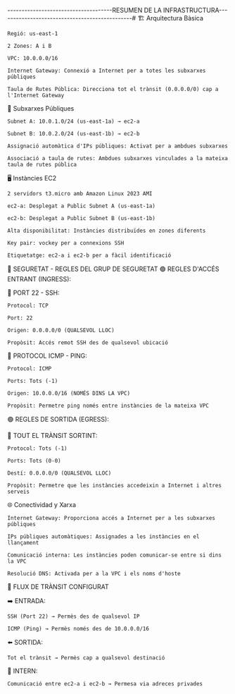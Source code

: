 -------------------------------------RESUMEN DE LA INFRASTRUCTURA-----------------------------------------------#
🏗️ Arquitectura Bàsica

    Regió: us-east-1

    2 Zones: A i B

    VPC: 10.0.0.0/16

    Internet Gateway: Connexió a Internet per a totes les subxarxes públiques

    Taula de Rutes Pública: Direcciona tot el trànsit (0.0.0.0/0) cap a l'Internet Gateway

📡 Subxarxes Públiques

    Subnet A: 10.0.1.0/24 (us-east-1a) → ec2-a

    Subnet B: 10.0.2.0/24 (us-east-1b) → ec2-b

    Assignació automàtica d'IPs públiques: Activat per a ambdues subxarxes

    Associació a taula de rutes: Ambdues subxarxes vinculades a la mateixa taula de rutes pública

🖥️ Instàncies EC2

    2 servidors t3.micro amb Amazon Linux 2023 AMI

    ec2-a: Desplegat a Public Subnet A (us-east-1a)

    ec2-b: Desplegat a Public Subnet B (us-east-1b)

    Alta disponibilitat: Instàncies distribuïdes en zones diferents

    Key pair: vockey per a connexions SSH

    Etiquetatge: ec2-a i ec2-b per a fàcil identificació

🔐 SEGURETAT - REGLES DEL GRUP DE SEGURETAT
🟢 REGLES D'ACCÉS ENTRANT (INGRESS):

📍 PORT 22 - SSH:

    Protocol: TCP

    Port: 22

    Origen: 0.0.0.0/0 (QUALSEVOL LLOC)

    Propòsit: Accés remot SSH des de qualsevol ubicació

📍 PROTOCOL ICMP - PING:

    Protocol: ICMP

    Ports: Tots (-1)

    Origen: 10.0.0.0/16 (NOMÉS DINS LA VPC)

    Propòsit: Permetre ping només entre instàncies de la mateixa VPC

🟢 REGLES DE SORTIDA (EGRESS):

📍 TOUT EL TRÀNSIT SORTINT:

    Protocol: Tots (-1)

    Ports: Tots (0-0)

    Destí: 0.0.0.0/0 (QUALSEVOL LLOC)

    Propòsit: Permetre que les instàncies accedeixin a Internet i altres serveis

🌐 Conectividad y Xarxa

    Internet Gateway: Proporciona accés a Internet per a les subxarxes públiques

    IPs públiques automàtiques: Assignades a les instàncies en el llançament

    Comunicació interna: Les instàncies poden comunicar-se entre si dins la VPC

    Resolució DNS: Activada per a la VPC i els noms d'hoste

🔄 FLUX DE TRÀNSIT CONFIGURAT

➡️ ENTRADA:

    SSH (Port 22) → Permès des de qualsevol IP

    ICMP (Ping) → Permès només des de 10.0.0.0/16

⬅️ SORTIDA:

    Tot el trànsit → Permès cap a qualsevol destinació

🔄 INTERN:

    Comunicació entre ec2-a i ec2-b → Permesa via adreces privades

